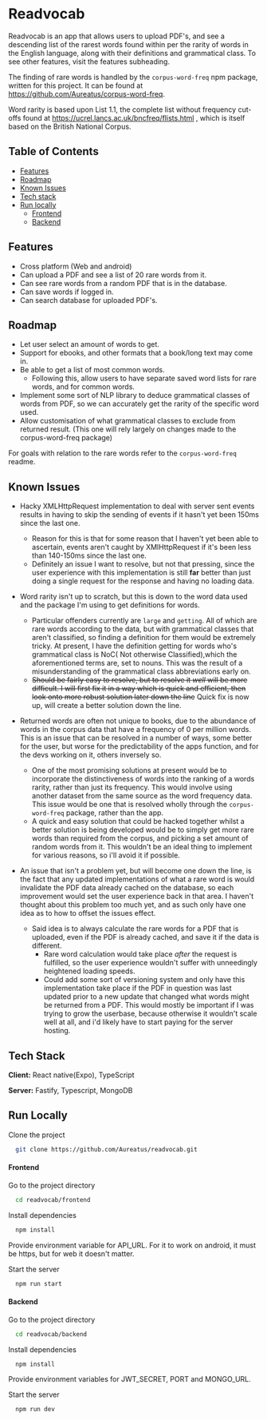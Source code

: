 # Readvocab

Readvocab is an app that allows users to upload PDF's, and see a descending list of the rarest words found within per the rarity of words in the English language, along with their definitions and grammatical class. To see other features, visit the features subheading.

The finding of rare words is handled by the `corpus-word-freq` npm package, written for this project. It can be found at https://github.com/Aureatus/corpus-word-freq.

Word rarity is based upon List 1.1, the complete list without frequency cut-offs found at https://ucrel.lancs.ac.uk/bncfreq/flists.html , which is itself based on the British National Corpus.

## Table of Contents

- [Features](#features)
- [Roadmap](#roadmap)
- [Known Issues](#known-issues)
- [Tech stack](#tech-stack)
- [Run locally](#run-locally)
  - [Frontend](#frontend)
  - [Backend](#backend)

## Features

- Cross platform (Web and android)
- Can upload a PDF and see a list of 20 rare words from it.
- Can see rare words from a random PDF that is in the database.
- Can save words if logged in.
- Can search database for uploaded PDF's.

## Roadmap

- Let user select an amount of words to get.
- Support for ebooks, and other formats that a book/long text may come in.
- Be able to get a list of most common words.
  - Following this, allow users to have separate saved word lists for rare words, and for common words.
- Implement some sort of NLP library to deduce grammatical classes of words from PDF, so we can accurately get the rarity of the specific word used.
- Allow customisation of what grammatical classes to exclude from returned result. (This one will rely largely on changes made to the corpus-word-freq package)

For goals with relation to the rare words refer to the `corpus-word-freq` readme.

## Known Issues

- Hacky XMLHttpRequest implementation to deal with server sent events results in having to skip the sending of events if it hasn't yet been 150ms since the last one.

  - Reason for this is that for some reason that I haven't yet been able to ascertain, events aren't caught by XMlHttpRequest if it's been less than 140-150ms since the last one.
  - Definitely an issue I want to resolve, but not that pressing, since the user experience with this implementation is still **far** better than just doing a single request for the response and having no loading data.

- Word rarity isn't up to scratch, but this is down to the word data used and the package I'm using to get definitions for words.
  - Particular offenders currently are `large` and `getting`. All of which are rare words according to the data, but with grammatical classes that aren't classified, so finding a definition for them would be extremely tricky. At present, I have the definition getting for words who's grammatical class is NoC( Not otherwise Classified),which the aforementioned terms are, set to nouns. This was the result of a misunderstanding of the grammatical class abbreviations early on.
  - ~~Should be fairly easy to resolve, but to resolve it _well_ will be more difficult. I will first fix it in a way which is quick and efficient, then look onto more robust solution later down the line~~ Quick fix is now up, will create a better solution down the line.
- Returned words are often not unique to books, due to the abundance of words in the corpus data that have a frequency of 0 per million words. This is an issue that can be resolved in a number of ways, some better for the user, but worse for the predictability of the apps function, and for the devs working on it, others inversely so.

  - One of the most promising solutions at present would be to incorporate the distinctiveness of words into the ranking of a words rarity, rather than just its frequency. This would involve using another dataset from the same source as the word frequency data. This issue would be one that is resolved wholly through the `corpus-word-freq` package, rather than the app.
  - A quick and easy solution that could be hacked together whilst a better solution is being developed would be to simply get more rare words than required from the corpus, and picking a set amount of random words from it. This wouldn't be an ideal thing to implement for various reasons, so i'll avoid it if possible.

- An issue that isn't a problem yet, but will become one down the line, is the fact that any updated implementations of what a rare word is would invalidate the PDF data already cached on the database, so each improvement would set the user experience back in that area. I haven't thought about this problem too much yet, and as such only have one idea as to how to offset the issues effect.
  - Said idea is to always calculate the rare words for a PDF that is uploaded, even if the PDF is already cached, and save it if the data is different.
    - Rare word calculation would take place _after_ the request is fulfilled, so the user experience wouldn't suffer with unneedingly heightened loading speeds.
    - Could add some sort of versioning system and only have this implementation take place if the PDF in question was last updated prior to a new update that changed what words might be returned from a PDF. This would mostly be important if I was trying to grow the userbase, because otherwise it wouldn't scale well at all, and i'd likely have to start paying for the server hosting.

## Tech Stack

**Client:** React native(Expo), TypeScript

**Server:** Fastify, Typescript, MongoDB

## Run Locally

Clone the project

```bash
  git clone https://github.com/Aureatus/readvocab.git
```

#### Frontend

Go to the project directory

```bash
  cd readvocab/frontend
```

Install dependencies

```bash
  npm install
```

Provide environment variable for API_URL. For it to work on android, it must be https, but for web it doesn't matter.

Start the server

```bash
  npm run start
```

#### Backend

Go to the project directory

```bash
  cd readvocab/backend
```

Install dependencies

```bash
  npm install
```

Provide environment variables for JWT_SECRET, PORT and MONGO_URL.

Start the server

```bash
  npm run dev
```
